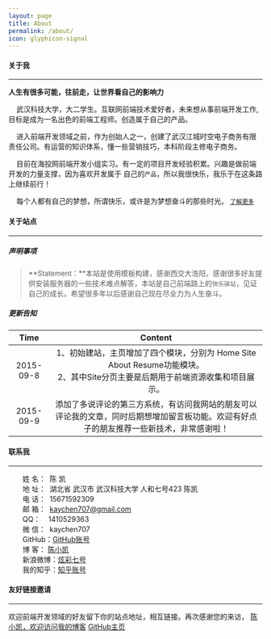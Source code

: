 ```yaml
---
layout: page
title: About
permalink: /about/
icon: glyphicon-signal
---
```


#### 关于我

----

**人生有很多可能，往前走，让世界看自己的影响力**

 &nbsp;&nbsp;&nbsp;&nbsp;武汉科技大学，大二学生。互联网前端技术爱好者，未来想从事前端开发工作,目标是成为一名出色的前端工程师。创造属于自己的产品。     

 &nbsp;&nbsp;&nbsp;&nbsp;进入前端开发领域之前，作为创始人之一，创建了武汉江城时空电子商务有限责任公司。有运营的知识体系，懂一些营销技巧，本科阶段主修电子商务。     

 &nbsp;&nbsp;&nbsp;&nbsp;目前在海投网前端开发小组实习。有一定的项目开发经验积累。兴趣是做前端开发的力量支撑，因为喜欢开发属于 自己的`产品`，所以我很快乐，我乐于在这条路上继续前行！     

 &nbsp;&nbsp;&nbsp;&nbsp;每个人都有自己的梦想，所谓快乐，或许是为梦想奋斗的那些时光。 [`了解更多`](http://www.cnblogs.com/kaychen/p/4704538.html)    


#### 关于站点

---

##### 声明事项

>**Statement：**本站是使用模板构建，感谢西交大浩阳，感谢很多好友提供安装服务器的一些技术难点解答，本站是自己前端路上的`快乐驿站`，见证自己的成长。希望很多年以后感谢自己现在尽全力为人生奋斗。

##### 更新告知

Time | Content
:----------------------------: | :----------------------:
2015-09-8 | 1、初始建站，主页增加了四个模块，分别为 Home Site About Resume功能模块。<br />2、其中Site分页主要是后期用于前端资源收集和项目展示。
2015-09-9 | 添加了多说评论的第三方系统，有访问我网站的朋友可以评论我的文章，同时后期想增加留言板功能。欢迎有好点子的朋友推荐一些新技术，非常感谢啦！



#### 联系我

----

　　姓 名： &nbsp;陈 凯   
　　地 址： &nbsp;湖北省 武汉市 武汉科技大学 人和七号423 陈凯   
　　电 话： &nbsp;15671592309   
　　邮 箱： &nbsp;kaychen707@gmail.com   
　　QQ： &nbsp;&nbsp;&nbsp;1410529363   
　　微 信： &nbsp;kaychen707   
　　GitHub：[GitHub账号](https://github.com/LittlewhiteChen)   
　　博 客：&nbsp;[陈小凯](http://www.cnblogs.com/kaychen/)   
　　新浪微博：[炫彩七号](http://weibo.com/LittlewhiteChen)   
　　我的知乎：[知乎账号](http://www.zhihu.com/people/kaychenzhihu)   


#### 友好链接邀请

---

欢迎前端开发领域的好友留下你的站点地址，相互链接。再次感谢您的来访，
[陈小凯，欢迎访问我的博客](http://www.cnblogs.com/kaychen/)
[GitHub主页](https://github.com/LittlewhiteChen)      

















